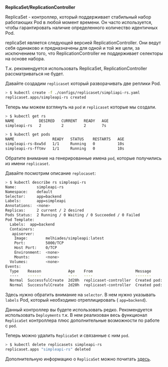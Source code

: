 **ReplicaSet/ReplicationController**

ReplicaSet - контроллер, который поддерживает стабильный набор работающих Pod в любой момент времени. Он часто используется, чтобы гарантировать наличие определенного количество идентичных Pod.

replicaSet является следующей версией ReplicationController. Они ведут себя одинаково и предназначены для одной и той же цели, за исключением того, что ReplicationController не поддерживает селекторы на основе набора.

Т.к. рекомендуется использовать ReplicaSet, ReplicationController рассматриваться не будет.

Давайте создадим `replicaset` который разворачивать две реплики Pod.

```bash
> $ kubectl create -f ./configs/replicaset/simpliapi-rs.yaml
replicaset.apps/simpleapi-rs created
```

 Теперь мы можем взглянуть на `pod` и `replicaset` которые мы создали.

```bash
> $ kubectl get rs
NAME           DESIRED   CURRENT   READY   AGE
simpleapi-rs   2         2         2       7s

> $ kubectl get pods
NAME                 READY   STATUS    RESTARTS   AGE
simpleapi-rs-8xw5d   1/1     Running   0          10s
simpleapi-rs-fftmv   1/1     Running   0          10s
```

Обратите внимание на генерированные имена `pod`, которые получились из имени `replicaset`.

Давайте посмотрим описание `replocaset`:

```bash
> $ kubectl describe rs simpleapi-rs                                                                                       ⬡ 8.12.0 [±master ●]
Name:         simpleapi-rs
Namespace:    default
Selector:     app=backend
Labels:       app=simpleapi
Annotations:  <none>
Replicas:     2 current / 2 desired
Pods Status:  2 Running / 0 Waiting / 0 Succeeded / 0 Failed
Pod Template:
  Labels:  app=backend
  Containers:
   apiserver:
    Image:        melhiades/simpleapi:latest
    Port:         5000/TCP
    Host Port:    0/TCP
    Environment:  <none>
    Mounts:       <none>
  Volumes:        <none>
Events:
  Type    Reason            Age    From                   Message
  ----    ------            ----   ----                   -------
  Normal  SuccessfulCreate  2d20h  replicaset-controller  Created pod: simpleapi-rs-8xw5d
  Normal  SuccessfulCreate  2d20h  replicaset-controller  Created pod: simpleapi-rs-fftmv
```

Здесь нужно обратить внимание на `selector`. В нем нужно указывать `labels` Pod, который необходимо отреплицировать ( `app=backend`).

Данный контроллер вы будете использовать редко. Рекомендуется использовать `Deployments` т.к. В нем реализован весь функционал `ReplicaSet` контроллера плюс дополнительные возможности по работе с `pod`.

Теперь можно удалить `ReplicaSet` и связанные с ним `pod`.

```bash
> $ kubectl delete replicasets simpleapi-rs
replicaset.apps "simpleapi-rs" deleted
```

Дополнительную информацию о `ReplicaSet` можно почитать [здесь](https://kubernetes.io/docs/concepts/workloads/controllers/replicaset/).